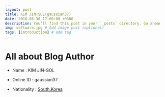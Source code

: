 ```yaml
---
layout: post
title: KIM JIN-SOL(gaussian37)
date: 2018-06-30 17:00:00 +0300
description: You’ll find this post in your `_posts` directory. Go ahead and edit it and re-build the site to see your changes. # Add post description (optional)
img: software.jpg # Add image post (optional)
tags: [Introduction] # add tag
---
```


# All about Blog Author

- Name : KIM JIN-SOL 

- Online ID : gaussian37

- Nationality : [South.Korea](https://en.wikipedia.org/wiki/South_Korea)
